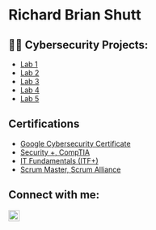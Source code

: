 <h1>Richard Brian Shutt<br/></h1>

<h2>👨‍💻 Cybersecurity Projects:</h2>

- [Lab 1](https://github.com/rbrianshutt/url)
- [Lab 2](https://github.com/rbrianshutt/url)
- [Lab 3](https://github.com/rbrianshutt/url)
- [Lab 4](https://github.com/rbrianshutt/url)
- [Lab 5](https://github.com/rbrianshutt/url)

<h2>Certifications</h2>

- [Google Cybersecurity Certificate](https://github.com/rbrianshutt/url)
- [Security +, CompTIA](https://github.com/rbrianshutt/url)
- [IT Fundamentals (ITF+)](https://github.com/rbrianshutt/rbrianshutt/blob/main/CompTIA%20IT%20Fundamentals%20(ITF%2B)%20Certification%20certificate.pdf)
- [Scrum Master, Scrum Alliance](https://github.com/rbrianshutt/url)


<h2>Connect with me:</h2>

[<img align="left" alt="Richard Brian Shutt | LinkedIn" width="22px" src="https://cdn.jsdelivr.net/npm/simple-icons@v3/icons/linkedin.svg" />][linkedin]



[linkedin]: https://www.linkedin.com/in/richard-brian-shutt-28bb16177/


